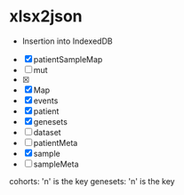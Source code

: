 # xlsx2json

- Insertion into IndexedDB

- [x] patientSampleMap
- [ ] mut 
- [x] <matrix>
- [x] <matrix>Map
- [x] events
- [x] patient
- [x] genesets
- [ ] dataset
- [ ] patientMeta
- [x] sample 
- [ ] sampleMeta

cohorts: 'n' is the key 
genesets: 'n' is the key 